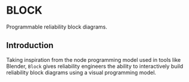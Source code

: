 # BLOCK

Programmable reliability block diagrams.

## Introduction

Taking inspiration from the node programming model used in tools 
like Blender, `Block` gives reliability engineers the ability to 
interactively build reliability block diagrams using a visual 
programming model.

